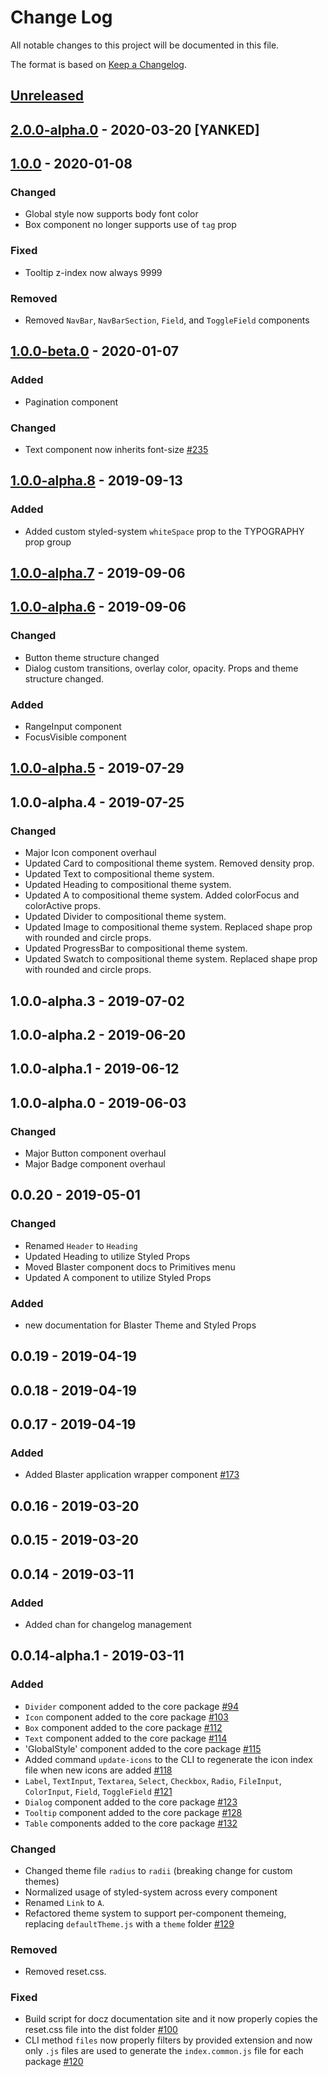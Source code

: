 # Change Log
All notable changes to this project will be documented in this file.

The format is based on [Keep a Changelog](https://keepachangelog.com/en/1.0.0/).

## [Unreleased]

## [2.0.0-alpha.0] - 2020-03-20 [YANKED]

## [1.0.0] - 2020-01-08
### Changed
- Global style now supports body font color
- Box component no longer supports use of `tag` prop

### Fixed
- Tooltip z-index now always 9999

### Removed
- Removed `NavBar`, `NavBarSection`, `Field`, and `ToggleField` components

## [1.0.0-beta.0] - 2020-01-07
### Added
- Pagination component

### Changed
- Text component now inherits font-size [#235](https://github.com/raster-foundry/blasterjs/pull/235)

## [1.0.0-alpha.8] - 2019-09-13
### Added
- Added custom styled-system `whiteSpace` prop to the TYPOGRAPHY prop group

## [1.0.0-alpha.7] - 2019-09-06

## [1.0.0-alpha.6] - 2019-09-06
### Changed
- Button theme structure changed
- Dialog custom transitions, overlay color, opacity. Props and theme structure changed.

### Added
- RangeInput component
- FocusVisible component

## [1.0.0-alpha.5] - 2019-07-29

## 1.0.0-alpha.4 - 2019-07-25
### Changed
- Major Icon component overhaul
- Updated Card to compositional theme system. Removed density prop.
- Updated Text to compositional theme system.
- Updated Heading to compositional theme system.
- Updated A to compositional theme system. Added colorFocus and colorActive props.
- Updated Divider to compositional theme system.
- Updated Image to compositional theme system. Replaced shape prop with rounded and circle props.
- Updated ProgressBar to compositional theme system.
- Updated Swatch to compositional theme system. Replaced shape prop with rounded and circle props.

## 1.0.0-alpha.3 - 2019-07-02

## 1.0.0-alpha.2 - 2019-06-20

## 1.0.0-alpha.1 - 2019-06-12

## 1.0.0-alpha.0 - 2019-06-03
### Changed
- Major Button component overhaul
- Major Badge component overhaul

## 0.0.20 - 2019-05-01
### Changed
- Renamed `Header` to `Heading`
- Updated Heading to utilize Styled Props
- Moved Blaster component docs to Primitives menu
- Updated A component to utilize Styled Props

### Added
- new documentation for Blaster Theme and Styled Props

## 0.0.19 - 2019-04-19

## 0.0.18 - 2019-04-19

## 0.0.17 - 2019-04-19
### Added
- Added Blaster application wrapper component [#173](https://github.com/raster-foundry/blasterjs/pull/173)

## 0.0.16 - 2019-03-20

## 0.0.15 - 2019-03-20

## 0.0.14 - 2019-03-11
### Added
- Added chan for changelog management

## 0.0.14-alpha.1 - 2019-03-11
### Added
- `Divider` component added to the core package [#94](https://github.com/raster-foundry/blasterjs/pull/94)
- `Icon` component added to the core package [#103](https://github.com/raster-foundry/blasterjs/pull/103)
- `Box` component added to the core package [#112](https://github.com/raster-foundry/blasterjs/pull/112)
- `Text` component added to the core package [#114](https://github.com/raster-foundry/blasterjs/pull/114)
- 'GlobalStyle' component added to the core package [#115](https://github.com/raster-foundry/blasterjs/pull/115)
- Added command `update-icons` to the CLI to regenerate the icon index file when new icons are added [#118](https://github.com/raster-foundry/blasterjs/pull/118)
- `Label`, `TextInput`, `Textarea`, `Select`, `Checkbox`, `Radio`, `FileInput`, `ColorInput`, `Field`, `ToggleField` [#121](https://github.com/raster-foundry/blasterjs/pull/121)
- `Dialog` component added to the core package [#123](https://github.com/raster-foundry/blasterjs/pull/123)
- `Tooltip` component added to the core package [#128](https://github.com/raster-foundry/blasterjs/pull/128)
- `Table` components added to the core package [#132](https://github.com/raster-foundry/blasterjs/pull/132)

### Changed
- Changed theme file `radius` to `radii` (breaking change for custom themes)
- Normalized usage of styled-system across every component
- Renamed `Link` to `A`.
- Refactored theme system to support per-component themeing, replacing `defaultTheme.js` with a `theme` folder [#129](https://github.com/raster-foundry/blasterjs/pull/129)

### Removed
- Removed reset.css.

### Fixed
- Build script for docz documentation site and it now properly copies the reset.css file into the dist folder [#100](https://github.com/raster-foundry/blasterjs/pull/111)
- CLI method `files` now properly filters by provided extension and now only `.js` files are used to generate the `index.common.js` file for each package [#120](https://github.com/raster-foundry/blasterjs/pull/120)

[unreleased]: https://github.com/:raster-foundry/blasterjs/compare/v2.0.0-alpha.0...HEAD
[2.0.0-alpha.0]: https://github.com/:raster-foundry/blasterjs/compare/v1.0.0...v2.0.0-alpha.0
[1.0.0]: https://github.com/:raster-foundry/blasterjs/compare/v1.0.0-beta.0...v1.0.0
[1.0.0-beta.0]: https://github.com/:raster-foundry/blasterjs/compare/v1.0.0-alpha.8...v1.0.0-beta.0
[1.0.0-alpha.8]: https://github.com/:raster-foundry/blasterjs/compare/v1.0.0-alpha.7...v1.0.0-alpha.8
[1.0.0-alpha.7]: https://github.com/:raster-foundry/blasterjs/compare/v1.0.0-alpha.6...v1.0.0-alpha.7
[1.0.0-alpha.6]: https://github.com/:raster-foundry/blasterjs/compare/v1.0.0-alpha.5...v1.0.0-alpha.6
[1.0.0-alpha.5]: https://github.com/:raster-foundry/blasterjs/compare/v1.0.0-alpha.4...v1.0.0-alpha.5
